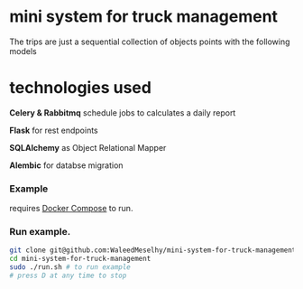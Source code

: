 
# mini system for truck management

The trips are just a sequential collection of objects points with the following models

# technologies used


**Celery & Rabbitmq** schedule jobs to calculates a daily report

**Flask**  for rest endpoints

**SQLAlchemy** as Object Relational Mapper

**Alembic** for databse migration


### Example

requires [Docker Compose](https://docs.docker.com/compose/) to run.

### Run example.

``` sh
git clone git@github.com:WaleedMeselhy/mini-system-for-truck-management.git
cd mini-system-for-truck-management
sudo ./run.sh # to run example
# press D at any time to stop
```